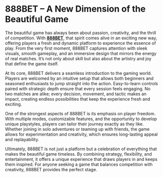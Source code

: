 # 888BET – A New Dimension of the Beautiful Game

The beautiful game has always been about passion, creativity, and the thrill of competition. With **[888BET](https://888bet.tw)**, that spirit comes alive in an exciting new way, offering players a fresh and dynamic platform to experience the essence of play. From the very first moment, 888BET captures attention with sleek visuals, smooth gameplay, and an immersive design that mirrors the energy of real matches. It’s not only about skill but also about the artistry and joy that define the game itself.

At its core, 888BET delivers a seamless introduction to the gaming world. Players are welcomed by an intuitive setup that allows both beginners and seasoned enthusiasts to jump straight into the action. Easy-to-learn controls paired with strategic depth ensure that every session feels engaging. No two matches are alike; every decision, movement, and tactic makes an impact, creating endless possibilities that keep the experience fresh and exciting.

One of the strongest aspects of 888BET is its emphasis on player freedom. With multiple modes, customizable features, and the opportunity to develop unique playstyles, players can tailor their journey exactly as they like. Whether joining in solo adventures or teaming up with friends, the game allows for experimentation and creativity, which ensures long-lasting appeal and replayability.

Ultimately, 888BET is not just a platform but a celebration of everything that makes the beautiful game timeless. By combining strategy, flexibility, and entertainment, it offers a unique experience that draws players in and keeps them inspired. For anyone seeking a game that balances competition with creativity, 888BET provides the perfect stage.